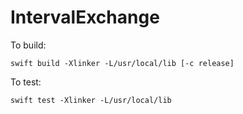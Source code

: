 # IntervalExchange

To build:

```
swift build -Xlinker -L/usr/local/lib [-c release]
```

To test:

```
swift test -Xlinker -L/usr/local/lib
```
